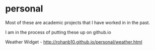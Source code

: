# personal

Most of these are academic projects that I have worked in in the past.

I am in the process of putting these up on github.io

Weather Widget - http://rohanb10.github.io/personal/weather.html